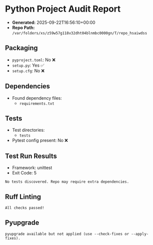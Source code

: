 # Python Project Audit Report

- **Generated:** 2025-09-22T16:56:10+00:00
- **Repo Path:** `/var/folders/xs/z59w57g118v32dht04blnmbc0000gn/T/repo_hsaiwdss`

## Packaging
- `pyproject.toml`: No ❌
- `setup.py`: Yes ✅
- `setup.cfg`: No ❌

## Dependencies
- Found dependency files:
  - `requirements.txt`

## Tests
- Test directories:
  - `tests`
- Pytest config present: No ❌

## Test Run Results
- Framework: unittest
- Exit Code: 5
```
No tests discovered. Repo may require extra dependencies.
```

## Ruff Linting
```
All checks passed!
```

## Pyupgrade
```
pyupgrade available but not applied (use --check-fixes or --apply-fixes).
```
